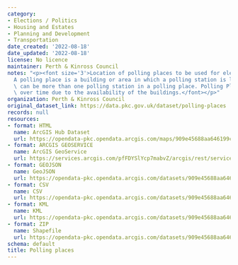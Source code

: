 ```yaml
---
category:
- Elections / Politics
- Housing and Estates
- Planning and Development
- Transportation
date_created: '2022-08-18'
date_updated: '2022-08-18'
license: No licence
maintainer: Perth & Kinross Council
notes: "<p><font size='3'>Location of polling places to be used for elections in PKC.\_\
  A polling place is a building or area in which a polling station is located. There\
  \ can be more than one polling station in a polling place. Polling Places can change\
  \ over time due to the availability of the buildings.</font></p>"
organization: Perth & Kinross Council
original_dataset_link: https://data.pkc.gov.uk/dataset/polling-places
records: null
resources:
- format: HTML
  name: ArcGIS Hub Dataset
  url: https://opendata-pkc.opendata.arcgis.com/maps/909e45688aa646199cad8e8616ddef7a_0
- format: ARCGIS GEOSERVICE
  name: ArcGIS GeoService
  url: https://services.arcgis.com/pfFDYSlYcp7mabvZ/arcgis/rest/services/Polling_places/FeatureServer/0
- format: GEOJSON
  name: GeoJSON
  url: https://opendata-pkc.opendata.arcgis.com/datasets/909e45688aa646199cad8e8616ddef7a_0.geojson?outSR=%7B%22latestWkid%22%3A3395%2C%22wkid%22%3A3395%7D
- format: CSV
  name: CSV
  url: https://opendata-pkc.opendata.arcgis.com/datasets/909e45688aa646199cad8e8616ddef7a_0.csv?outSR=%7B%22latestWkid%22%3A3395%2C%22wkid%22%3A3395%7D
- format: KML
  name: KML
  url: https://opendata-pkc.opendata.arcgis.com/datasets/909e45688aa646199cad8e8616ddef7a_0.kml?outSR=%7B%22latestWkid%22%3A3395%2C%22wkid%22%3A3395%7D
- format: ZIP
  name: Shapefile
  url: https://opendata-pkc.opendata.arcgis.com/datasets/909e45688aa646199cad8e8616ddef7a_0.zip?outSR=%7B%22latestWkid%22%3A3395%2C%22wkid%22%3A3395%7D
schema: default
title: Polling places
---
```

